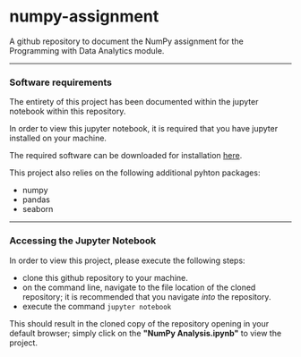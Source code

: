 # numpy-assignment
A github repository to document the NumPy assignment for the Programming with Data Analytics module.

***

### Software requirements

The entirety of this project has been documented within the jupyter notebook within this repository.

In order to view this jupyter notebook, it is required that you have jupyter installed on your machine.

The required software can be downloaded for installation [here](https://jupyter.org/).

This project also relies on the following additional pyhton packages:

 - numpy
 - pandas
 - seaborn
 
***

### Accessing the Jupyter Notebook

In order to view this project, please execute the following steps:

 - clone this github repository to your machine.
 - on the command line, navigate to the file location of the cloned repository; it is recommended that you navigate *into* the repository.
 - execute the command ```jupyter notebook```
 
This should result in the cloned copy of the repository opening in your default browser; simply click on the **"NumPy Analysis.ipynb"** to view the project.
